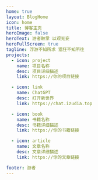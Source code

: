 ```yaml
---
home: true
layout: BlogHome
icon: home
title: 博客主页
heroImage: false
heroText: 游者鞅掌 以观无妄
heroFullScreen: true
tagline: 浮游不知所求 猖狂不知所往
projects:
  - icon: project
    name: 项目名称
    desc: 项目详细描述
    link: https://你的项目链接

  - icon: link
    name: ChatGPT
    desc: 打开新世界
    link: https://chat.izudia.top

  - icon: book
    name: 书籍名称
    desc: 书籍详细描述
    link: https://你的书籍链接

  - icon: article
    name: 文章名称
    desc: 文章详细描述
    link: https://你的文章链接

footer: 游者
---
```

